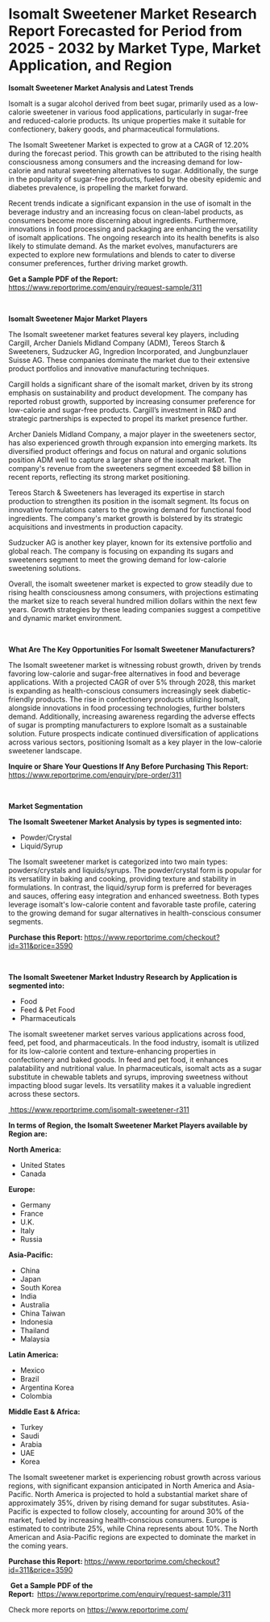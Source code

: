 <p><h1>Isomalt Sweetener Market Research Report Forecasted for Period from 2025 -  2032 by Market Type, Market Application, and Region</h1></p><p><strong>Isomalt Sweetener Market Analysis and Latest Trends</strong></p>
<p><p>Isomalt is a sugar alcohol derived from beet sugar, primarily used as a low-calorie sweetener in various food applications, particularly in sugar-free and reduced-calorie products. Its unique properties make it suitable for confectionery, bakery goods, and pharmaceutical formulations. </p><p>The Isomalt Sweetener Market is expected to grow at a CAGR of 12.20% during the forecast period. This growth can be attributed to the rising health consciousness among consumers and the increasing demand for low-calorie and natural sweetening alternatives to sugar. Additionally, the surge in the popularity of sugar-free products, fueled by the obesity epidemic and diabetes prevalence, is propelling the market forward. </p><p>Recent trends indicate a significant expansion in the use of isomalt in the beverage industry and an increasing focus on clean-label products, as consumers become more discerning about ingredients. Furthermore, innovations in food processing and packaging are enhancing the versatility of isomalt applications. The ongoing research into its health benefits is also likely to stimulate demand. As the market evolves, manufacturers are expected to explore new formulations and blends to cater to diverse consumer preferences, further driving market growth.</p></p>
<p><strong>Get a Sample PDF of the Report:&nbsp;</strong> <a href="https://www.reportprime.com/enquiry/request-sample/311?utm_campaign=3041&utm_medium=2&utm_source=Github&utm_content=ia&utm_term=18032025&utm_id=isomalt-sweetener">https://www.reportprime.com/enquiry/request-sample/311</a></p>
<p>&nbsp;</p>
<p><strong>Isomalt Sweetener Major Market Players</strong></p>
<p><p>The Isomalt sweetener market features several key players, including Cargill, Archer Daniels Midland Company (ADM), Tereos Starch & Sweeteners, Sudzucker AG, Ingredion Incorporated, and Jungbunzlauer Suisse AG. These companies dominate the market due to their extensive product portfolios and innovative manufacturing techniques.</p><p>Cargill holds a significant share of the isomalt market, driven by its strong emphasis on sustainability and product development. The company has reported robust growth, supported by increasing consumer preference for low-calorie and sugar-free products. Cargill’s investment in R&D and strategic partnerships is expected to propel its market presence further.</p><p>Archer Daniels Midland Company, a major player in the sweeteners sector, has also experienced growth through expansion into emerging markets. Its diversified product offerings and focus on natural and organic solutions position ADM well to capture a larger share of the isomalt market. The company's revenue from the sweeteners segment exceeded $8 billion in recent reports, reflecting its strong market positioning.</p><p>Tereos Starch & Sweeteners has leveraged its expertise in starch production to strengthen its position in the isomalt segment. Its focus on innovative formulations caters to the growing demand for functional food ingredients. The company's market growth is bolstered by its strategic acquisitions and investments in production capacity.</p><p>Sudzucker AG is another key player, known for its extensive portfolio and global reach. The company is focusing on expanding its sugars and sweeteners segment to meet the growing demand for low-calorie sweetening solutions. </p><p>Overall, the isomalt sweetener market is expected to grow steadily due to rising health consciousness among consumers, with projections estimating the market size to reach several hundred million dollars within the next few years. Growth strategies by these leading companies suggest a competitive and dynamic market environment.</p></p>
<p>&nbsp;</p>
<p><strong>What Are The Key Opportunities For Isomalt Sweetener Manufacturers?</strong></p>
<p><p>The Isomalt sweetener market is witnessing robust growth, driven by trends favoring low-calorie and sugar-free alternatives in food and beverage applications. With a projected CAGR of over 5% through 2028, this market is expanding as health-conscious consumers increasingly seek diabetic-friendly products. The rise in confectionery products utilizing Isomalt, alongside innovations in food processing technologies, further bolsters demand. Additionally, increasing awareness regarding the adverse effects of sugar is prompting manufacturers to explore Isomalt as a sustainable solution. Future prospects indicate continued diversification of applications across various sectors, positioning Isomalt as a key player in the low-calorie sweetener landscape.</p></p>
<p><strong>Inquire or Share Your Questions If Any Before Purchasing This Report:</strong> <a href="https://www.reportprime.com/enquiry/pre-order/311?utm_campaign=3041&utm_medium=2&utm_source=Github&utm_content=ia&utm_term=18032025&utm_id=isomalt-sweetener">https://www.reportprime.com/enquiry/pre-order/311</a></p>
<p>&nbsp;</p>
<p><strong>Market Segmentation</strong></p>
<p><strong>The Isomalt Sweetener Market Analysis by types is segmented into:</strong></p>
<p><ul><li>Powder/Crystal</li><li>Liquid/Syrup</li></ul></p>
<p><p>The Isomalt sweetener market is categorized into two main types: powders/crystals and liquids/syrups. The powder/crystal form is popular for its versatility in baking and cooking, providing texture and stability in formulations. In contrast, the liquid/syrup form is preferred for beverages and sauces, offering easy integration and enhanced sweetness. Both types leverage isomalt's low-calorie content and favorable taste profile, catering to the growing demand for sugar alternatives in health-conscious consumer segments.</p></p>
<p><strong>Purchase this Report:&nbsp;</strong><a href="https://www.reportprime.com/checkout?id=311&price=3590&utm_campaign=3041&utm_medium=2&utm_source=Github&utm_content=ia&utm_term=18032025&utm_id=isomalt-sweetener">https://www.reportprime.com/checkout?id=311&price=3590</a></p>
<p>&nbsp;</p>
<p><strong>The Isomalt Sweetener Market Industry Research by Application is segmented into:</strong></p>
<p><ul><li>Food</li><li>Feed & Pet Food</li><li>Pharmaceuticals</li></ul></p>
<p><p>The isomalt sweetener market serves various applications across food, feed, pet food, and pharmaceuticals. In the food industry, isomalt is utilized for its low-calorie content and texture-enhancing properties in confectionery and baked goods. In feed and pet food, it enhances palatability and nutritional value. In pharmaceuticals, isomalt acts as a sugar substitute in chewable tablets and syrups, improving sweetness without impacting blood sugar levels. Its versatility makes it a valuable ingredient across these sectors.</p></p>
<p><a href="https://www.reportprime.com/isomalt-sweetener-r311?utm_campaign=3041&utm_medium=2&utm_source=Github&utm_content=ia&utm_term=18032025&utm_id=isomalt-sweetener">&nbsp;https://www.reportprime.com/isomalt-sweetener-r311</a></p>
<p><strong>In terms of Region, the Isomalt Sweetener Market Players available by Region are:</strong></p>
<p>
    <p> <strong> North America: </strong>
        <ul>
            <li>United States</li>
            <li>Canada</li>
        </ul>
        </p> 
    <p> <strong> Europe: </strong>
        <ul>
            <li>Germany</li>
            <li>France</li>
            <li>U.K.</li>
            <li>Italy</li>
            <li>Russia</li>
        </ul>
        </p> 
    <p> <strong> Asia-Pacific: </strong>
        <ul>
            <li>China</li>
            <li>Japan</li>
            <li>South Korea</li>
            <li>India</li>
            <li>Australia</li>
            <li>China Taiwan</li>
            <li>Indonesia</li>
            <li>Thailand</li>
            <li>Malaysia</li>
        </ul>
        </p> 
    <p> <strong> Latin America: </strong>
        <ul>
            <li>Mexico</li>
            <li>Brazil</li>
            <li>Argentina Korea</li>
            <li>Colombia</li>
        </ul>
        </p> 
    <p> <strong> Middle East & Africa: </strong>
        <ul>
            <li>Turkey</li>
            <li>Saudi</li>
            <li>Arabia</li>
            <li>UAE</li>
            <li>Korea</li>
        </ul>
    </p>
    </p>
<p><p>The Isomalt sweetener market is experiencing robust growth across various regions, with significant expansion anticipated in North America and Asia-Pacific. North America is projected to hold a substantial market share of approximately 35%, driven by rising demand for sugar substitutes. Asia-Pacific is expected to follow closely, accounting for around 30% of the market, fueled by increasing health-conscious consumers. Europe is estimated to contribute 25%, while China represents about 10%. The North American and Asia-Pacific regions are expected to dominate the market in the coming years.</p></p>
<p><strong>Purchase this Report: </strong><a href="https://www.reportprime.com/checkout?id=311&price=3590&utm_campaign=3041&utm_medium=2&utm_source=Github&utm_content=ia&utm_term=18032025&utm_id=isomalt-sweetener">https://www.reportprime.com/checkout?id=311&price=3590</a></p>
<p>&nbsp;<strong>Get a Sample PDF of the Report:&nbsp;&nbsp;</strong><a href="https://www.reportprime.com/enquiry/request-sample/311?utm_campaign=3041&utm_medium=2&utm_source=Github&utm_content=ia&utm_term=18032025&utm_id=isomalt-sweetener">https://www.reportprime.com/enquiry/request-sample/311</a></p>
<p><strong></strong></p>
<p>Check more reports on <a href="https://www.reportprime.com/?utm_campaign=3041&utm_medium=2&utm_source=Github&utm_content=ia&utm_term=18032025&utm_id=isomalt-sweetener">https://www.reportprime.com/</a></p>